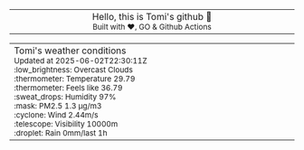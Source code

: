 
<div align="center">
<table>
<tbody>
<td align="center">
<img width="2000" height="0"><br>
Hello, this is Tomi's github 👋<br>
<sup>Built with ❤️, GO & Github Actions</sup><br>
<img width="2000" height="0">
</td>
</tbody>
</table>
</div>
<table>
<tbody>
<td align="left">
<img width="2000" height="0"><br>
Tomi's weather conditions<br>
<sup>Updated at 2025-06-02T22:30:11Z</sup><br>
<sup>:low_brightness: Overcast Clouds</sup><br>
<sup>:thermometer: Temperature 29.79 </sup><br>
<sup>:thermometer: Feels like 36.79</sup><br>
<sup>:sweat_drops: Humidity 97%</sup><br>
<sup>:mask: PM2.5 1.3 μg/m3</sup><br>
<sup>:cyclone: Wind 2.44m/s </sup><br>
<sup>:telescope: Visibility 10000m </sup><br>
<sup>:droplet: Rain 0mm/last 1h </sup><br>
<img width="2000" height="0">
</td>
<td align="left">
<img width="2000" height="0"><br>
<br>
<img width="2000" height="0">
</td>
</tbody>
</table>
</div>
    
